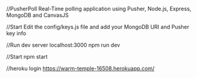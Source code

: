 //PusherPoll
Real-Time polling application using Pusher, Node.js, Express, MongoDB and CanvasJS

//Start
Edit the config/keys.js file and add your MongoDB URI and Pusher key info

//Run dev server localhost:3000
npm run dev

//Start
npm start

//heroku login
https://warm-temple-16508.herokuapp.com/
